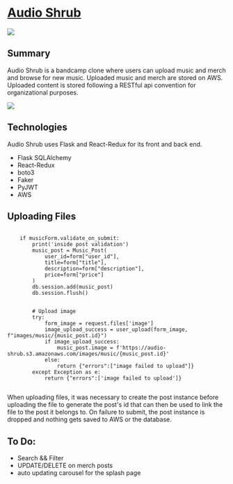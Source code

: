 # [Audio Shrub](https://audio-shrub.herokuapp.com/)
![](https://i.gyazo.com/a10aa8a130f82883e8db47de080f6221.png)

## Summary
Audio Shrub is a bandcamp clone where users can upload music and merch and browse for new music. Uploaded music and merch are stored on AWS. Uploaded content is stored following a RESTful api convention for organizational purposes. 

![](https://media.giphy.com/media/WuP1Unsm92g3QFfJmV/giphy.gif)

## Technologies
Audio Shrub uses Flask and React-Redux for its front and back end.

* Flask SQLAlchemy
* React-Redux
* boto3
* Faker
* PyJWT
* AWS

## Uploading Files
```

    if musicForm.validate_on_submit:
        print('inside post validation')
        music_post = Music_Post(
            user_id=form["user_id"],
            title=form["title"],
            description=form["description"],
            price=form["price"]
        )
        db.session.add(music_post)
        db.session.flush()
        
        
        # Upload image
        try:
            form_image = request.files['image']
            image_upload_success = user_upload(form_image, f"images/music/{music_post.id}")
            if image_upload_success:
                music_post.image = f'https://audio-shrub.s3.amazonaws.com/images/music/{music_post.id}'
            else:
                return {"errors":["image failed to upload"]}
        except Exception as e:
            return {"errors":['image failed to upload']}


```
When uploading files, it was necessary to create the post instance before uploading the file to generate the post's id that can then be used to link the file to the post it belongs to. On failure to submit, the post instance is dropped and nothing gets saved to AWS or the database.
## To Do:
* Search && Filter
* UPDATE/DELETE on merch posts
* auto updating carousel for the splash page


